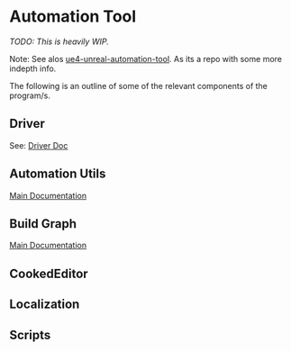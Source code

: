 # Automation Tool

*TODO: This is heavily WIP.*

Note: See alos [ue4-unreal-automation-tool](https://github.com/botman99/ue4-unreal-automation-tool). As its a repo with some more indepth info.

The following is an outline of some of the relevant components of the program/s.

## Driver

See: [Driver Doc](AutomationToolDriver.md)

## Automation Utils

[Main Documentation](AutomationUtils.md)

## Build Graph

[Main Documentation](BuildGraph.md)

## CookedEditor

## Localization

## Scripts
